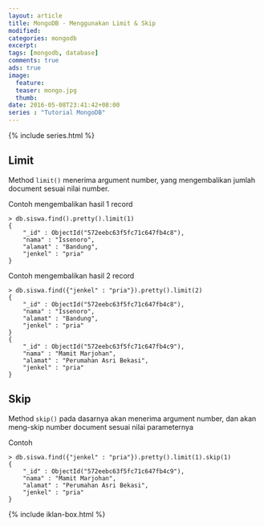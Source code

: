 ```yaml
---
layout: article
title: MongoDB - Menggunakan Limit & Skip
modified:
categories: mongodb
excerpt:
tags: [mongodb, database]
comments: true
ads: true
image:
  feature:
  teaser: mongo.jpg
  thumb:
date: 2016-05-08T23:41:42+08:00
series : "Tutorial MongoDB"
---
```


{% include series.html %}

## Limit

Method `limit()` menerima argument number, yang mengembalikan jumlah document sesuai nilai number.

Contoh mengembalikan hasil 1 record

```
> db.siswa.find().pretty().limit(1)
{
	"_id" : ObjectId("572eebc63f5fc71c647fb4c8"),
	"nama" : "Issenoro",
	"alamat" : "Bandung",
	"jenkel" : "pria"
}
```

Contoh mengembalikan hasil 2 record

```
> db.siswa.find({"jenkel" : "pria"}).pretty().limit(2)
{
	"_id" : ObjectId("572eebc63f5fc71c647fb4c8"),
	"nama" : "Issenoro",
	"alamat" : "Bandung",
	"jenkel" : "pria"
}
{
	"_id" : ObjectId("572eebc63f5fc71c647fb4c9"),
	"nama" : "Mamit Marjohan",
	"alamat" : "Perumahan Asri Bekasi",
	"jenkel" : "pria"
}
```

## Skip

Method `skip()` pada dasarnya akan menerima argument number, dan akan meng-skip number document sesuai nilai parameternya

Contoh

```
> db.siswa.find({"jenkel" : "pria"}).pretty().limit(1).skip(1)
{
	"_id" : ObjectId("572eebc63f5fc71c647fb4c9"),
	"nama" : "Mamit Marjohan",
	"alamat" : "Perumahan Asri Bekasi",
	"jenkel" : "pria"
}
```

{% include iklan-box.html %}
